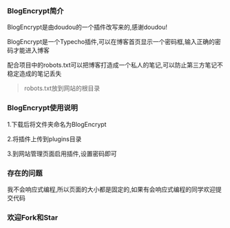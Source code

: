 ### BlogEncrypt简介

BlogEncrypt是由doudou的一个插件改写来的,感谢doudou!

BlogEncrypt是一个Typecho插件,可以在博客首页显示一个密码框,输入正确的密码才能进入博客

配合项目中的robots.txt可以把博客打造成一个私人的笔记,可以防止第三方笔记不稳定造成的笔记丢失

> robots.txt放到网站的根目录

### BlogEncrypt使用说明

1.下载后将文件夹命名为BlogEncrypt

2.将插件上传到plugins目录

3.到网站管理页面启用插件,设置密码即可

### 存在的问题

我不会响应式编程,所以页面的大小都是固定的,如果有会响应式编程的同学欢迎提交代码

### 欢迎Fork和Star